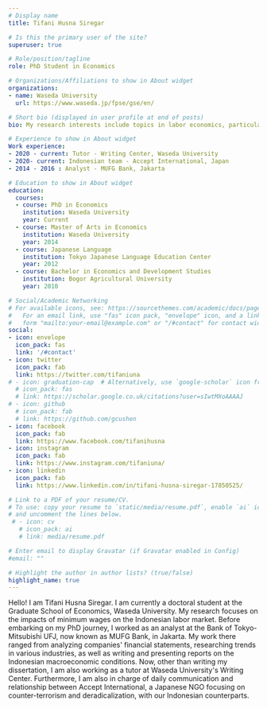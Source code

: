 ```yaml
---
# Display name
title: Tifani Husna Siregar

# Is this the primary user of the site?
superuser: true

# Role/position/tagline
role: PhD Student in Economics

# Organizations/Affiliations to show in About widget
organizations:
- name: Waseda University
  url: https://www.waseda.jp/fpse/gse/en/

# Short bio (displayed in user profile at end of posts)
bio: My research interests include topics in labor economics, particularly minimum wages and it's impact on labor market outcomes.

# Experience to show in About widget
Work experience:
- 2020 - current: Tutor - Writing Center, Waseda University
- 2020- current: Indonesian team - Accept International, Japan
- 2014 - 2016 : Analyst - MUFG Bank, Jakarta

# Education to show in About widget
education:
  courses:
  - course: PhD in Economics
    institution: Waseda University
    year: Current
  - course: Master of Arts in Economics
    institution: Waseda University
    year: 2014
  - course: Japanese Language
    institution: Tokyo Japanese Language Education Center
    year: 2012  
  - course: Bachelor in Economics and Development Studies
    institution: Bogor Agricultural University
    year: 2010

# Social/Academic Networking
# For available icons, see: https://sourcethemes.com/academic/docs/page-builder/#icons
#   For an email link, use "fas" icon pack, "envelope" icon, and a link in the
#   form "mailto:your-email@example.com" or "/#contact" for contact widget.
social:
- icon: envelope
  icon_pack: fas
  link: '/#contact'
- icon: twitter
  icon_pack: fab
  link: https://twitter.com/tifaniuna
# - icon: graduation-cap  # Alternatively, use `google-scholar` icon from `ai` icon pack
  # icon_pack: fas
  # link: https://scholar.google.co.uk/citations?user=sIwtMXoAAAAJ
# - icon: github
  # icon_pack: fab
  # link: https://github.com/gcushen
- icon: facebook
  icon_pack: fab
  link: https://www.facebook.com/tifanihusna
- icon: instagram
  icon_pack: fab
  link: https://www.instagram.com/tifaniuna/
- icon: linkedin
  icon_pack: fab
  link: https://www.linkedin.com/in/tifani-husna-siregar-17850525/

# Link to a PDF of your resume/CV.
# To use: copy your resume to `static/media/resume.pdf`, enable `ai` icons in `params.toml`, 
# and uncomment the lines below.
 # - icon: cv
   # icon_pack: ai
   # link: media/resume.pdf

# Enter email to display Gravatar (if Gravatar enabled in Config)
#email: ""

# Highlight the author in author lists? (true/false)
highlight_name: true
---
```


Hello! I am Tifani Husna Siregar. I am currently a doctoral student at the Graduate School of Economics, Waseda University. My research focuses on the impacts of minimum wages on the Indonesian labor market. Before embarking on my PhD journey, I worked as an analyst at the Bank of Tokyo-Mitsubishi UFJ, now known as MUFG Bank, in Jakarta. My work there ranged from analyzing companies' financial statements, researching trends in various industries, as well as writing and presenting reports on the Indonesian macroeconomic conditions. Now, other than writing my dissertation, I am also working as a tutor at Waseda University's Writing Center. Furthermore, I am also in charge of daily communication and relationship between Accept International, a Japanese NGO focusing on counter-terrorism and deradicalization, with our Indonesian counterparts. 
